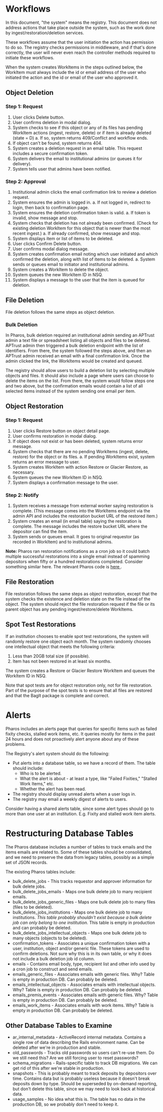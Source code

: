 # Workflows

In this document, "the system" means the registry. This document does not address actions that take place outside the system, such as the work done by ingest/restoration/deletion services.

These workflows assume that the user initiation the action has permission to do so. The registry checks permissions in middleware, and if that's done correctly, the user will never even reach the controller methods required to initiate these workflows.

When the system creates WorkItems in the steps outlined below, the WorkItem must always include the id or email address of the user who initiated the action and the id or email of the user who approved it.

## Object Deletion

### Step 1: Request

1. User clicks Delete button.
2. User confirms deletion in modal dialog.
3. System checks to see if this object or any of its files has pending WorkItem actions (ingest, restore, delete) or if item is already deleted (state = D)
    a. If so, system returns 409/Conflict and workflow ends.
4. If object can't be found, system returns 404.
5. System creates a deletion request in an email table. This request includes a secure confirmation token.
6. System delivers the email to institutional admins (or queues it for delivery).
7. System tells user that admins have been notified.

### Step 2: Approval

1. Institutional admin clicks the email confirmation link to review a deletion request.
2. System ensures the admin is logged in.
    a. If not logged in, redirect to login, then back to confirmation page.
3. System ensures the deletion confirmation token is valid.
    a. If token is invalid, show message and stop.
3. System checks that deletion has not already been confirmed. (Check for existing deletion WorkItem for this object that is newer than the most recent ingest.)
    a. If already confirmed, show message and stop.
4. System displays item or list of items to be deleted.
5. User clicks Confirm Delete button.
6. User confirms modal dialog message.
7. System creates confirmation email noting which user initiated and which confirmed the deletion, along with list of items to be deleted.
    a. System sends or queues email to initiator and institutional admins.
8. System creates a WorkItem to delete the object.
9. System queues the new WorkItem ID in NSQ.
10. System displays a message to the user that the item is queued for deletion.

## File Deletion

File deletion follows the same steps as object deletion.

### Bulk Deletion

In Pharos, bulk deletion required an institutional admin sending an APTrust admin a text file or spreadsheet listing all objects and files to be deleted. APTrust admin then triggered a bulk deletion endpoint with the list of identifiers. From there, the system followed the steps above, and then an APTrust admin received an email with a final confirmation link. Once the admin clicked the link, the WorkItems would be created and queued.

The registry should allow users to build a deletion list by selecting multiple objects and files. It should also include a page where users can choose to delete the items on the list. From there, the system would follow steps one and two above, but the confirmation emails would contain a list of all selected items instead of the system sending one email per item.

## Object Restoration

### Step 1: Request

1. User clicks Restore button on object detail page.
2. User confirms restoration in modal dialog.
3. If object does not exist or has been deleted, system returns error message.
4. System checks that there are no pending WorkItems (ingest, delete, restore) for the object or its files.
    a. If pending WorkItems exist, system returns an error message to user.
5. System creates WorkItem with action Restore or Glacier Restore, as necessary.
6. System queues the new WorkItem ID in NSQ.
7. System displays a confirmation message to the user.

### Step 2: Notify

1. System receives a message from external worker saying restoration is complete. (This message comes into the WorkItems endpoint via the admin API and includes the restoration bucket URL of the restored item.)
2. System creates an email (in email table) saying the restoration is complete. The message includes the restore bucket URL where the depositor can find the item.
3. System sends or queues email. It goes to original requestor (as recorded in WorkItem) and to institutional admins.

**Note:** Pharos ran restoration notifications as a cron job so it could batch multiple successful restorations into a single email instead of spamming depositors when fifty or a hundred restorations completed. Consider something similar here. The relevant Pharos code is [here ](https://github.com/APTrust/pharos/blob/master/app/controllers/work_items_controller.rb#L239-L267).

## File Restoration

File restoration follows the same steps as object restoration, except that the system checks the existence and deletion state on the file instead of the object. The system should reject the file restoration request if the file or its parent object has any pending ingest/restore/delete WorkItems.

## Spot Test Restorations

If an institution chooses to enable spot test restorations, the system will randomly restore one object each month. The system randomly chooses one intellectual object that meets the following criteria:

1. Less than 20GB total size (if possible).
2. Item has not been restored in at least six months.

The system creates a Restore or Glacier Restore WorkItem and queues the WorkItem ID in NSQ.

Note that spot tests are for object restoration only, not for file restoration. Part of the purpose of the spot tests is to ensure that all files are restored and that the BagIt package is complete and correct.

# Alerts

Pharos includes an alerts page that queries for specific items such as failed fixity checks, stalled work items, etc. It queries mostly for items in the past 24 hours and does not proactively alert anyone about any of these problems.

The Registry's alert system should do the following:

* Put alerts into a database table, so we have a record of them. The table should include:
    * Who is to be alerted.
    * What the alert is about - at least a type, like "Failed Fixities," "Stalled Work Items," etc.
    * Whether the alert has been read.
* The registry should display unread alerts when a user logs in.
* The registry may email a weekly digest of alerts to users.

Consider having a shared alerts table, since some alert types should go to more than one user at an institution. E.g. Fixity and stalled work item alerts.

# Restructuring Database Tables

The Pharos database includes a number of tables to track emails and the items emails are related to. Some of these tables should be consolidated, and we need to preserve the data from legacy tables, possibly as a simple set of JSON records.

The existing Pharos tables include:

* bulk_delete_jobs - This tracks requestor and approver information for bulk delete jobs.
* bulk_delete_jobs_emails - Maps one bulk delete job to many recipient emails.
* bulk_delete_jobs_generic_files - Maps one bulk delete job to many files (files to be deleted).
* bulk_delete_jobs_institutions - Maps one bulk delete job to many institutions. _This table probably shouldn't exist because a bulk delete job can only belong to one institution._ This table is empty in production and can probably be deleted.
* bulk_delete_jobs_intellectual_objects - Maps one bulk delete job to many objects (objects to be deleted).
* confirmation_tokens - Associates a unique confirmation token with a user, institution, object and/or generic file. These tokens are used to confirm deletions. Not sure why this is in its own table, or why it does not include a bulk deletion job id column.
* emails - Contains email body, type, recipient list and other info used by a cron job to construct and send emails.
* emails_generic_files - Associates emails with generic files. Why? Table is empty in production DB. Can probably be deleted.
* emails_intellectual_objects - Associates emails with intellectual objects. Why? Table is empty in production DB. Can probably be deleted.
* emails_premis_events - Associates emails with generic files. Why? Table is empty in production DB. Can probably be deleted.
* emails_work_items - Associates emails with work items. Why? Table is empty in production DB. Can probably be deleted.


## Other Database Tables to Examine

* ar_internal_metadata - ActiveRecord internal metadata. Contains a single row of data describing the Rails environment name. Can be deleted after we're in production and stable.
* old_passwords - Tracks old passwords so users can't re-use them. Do we still need this? Are we still forcing user to reset passwords?
* schema_migrations - Rails-specific table to track DB migrations. We can get rid of this after we're stable in production.
* snapshots - This is probably meant to track deposits by depositors over time. Contains data but is probably useless because it doesn't break deposits down by type. Should be superseded by on-demand reporting, but don't delete this table, since we may need to look back at historical data.
* usage_samples - No idea what this is. The table has no data in the production DB, so we probably don't need to keep it.
